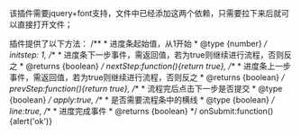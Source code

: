 ﻿
该插件需要jquery+font支持，文件中已经添加这两个依赖，只需要拉下来后就可以直接打开文件；


插件提供了以下方法：
            /**
             * 进度条起始值，从1开始
             * @type {number}
             */
            initstep: 1,
            /**
             * 进度条下一步事件，需返回值，若为true则继续进行流程，否则反之
             * @returns {boolean}
             */
            nextStep:function(){return true},
            /**
             * 进度条上一步事件，需返回值，若为true则继续进行流程，否则反之
             * @returns {boolean}
             */
            prevStep:function(){return true},
            /**
             * 流程完后点击下一步是否提交
             * @type {boolean}
             */
            apply:true,
            /**
             * 是否需要流程条中的横线
             * @type {boolean}
             */
            line:true,
            /**
             * 进度完成事件
             * @returns {boolean}
             */
            onSubmit:function(){alert('ok')}
